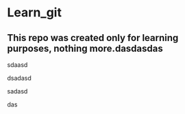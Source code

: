 # Learn_git

## This repo was created only for learning purposes, nothing more.dasdasdas
sdaasd

dsadasd

sadasd


das

